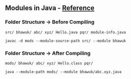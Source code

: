 ## Modules in Java - [Reference](https://dev.java/learn/modules/intro/) 

### Folder Structure -> Before Compiling
`
src/
    bhawuk/
            abc/
                xyz/
                    Hello.java
            pqr/
            module-info.java
`
```
javac -d mods --module-source-path src/ --module bhawuk 
```

### Folder Structure ->  After Compiling
`
mods/
    bhawuk/
            abc/
                xyz/
                    Hello.class
            pqr/
`
```
java --module-path mods/ --module bhawuk/abc.xyz.java 
```


